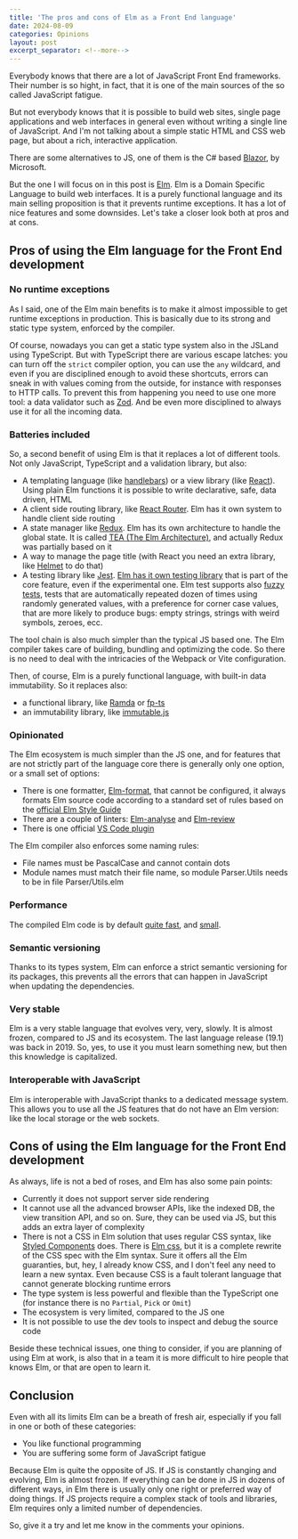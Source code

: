 ```yaml
---
title: 'The pros and cons of Elm as a Front End language'
date: 2024-08-09
categories: Opinions
layout: post
excerpt_separator: <!--more-->
---
```


Everybody knows that there are a lot of JavaScript Front End frameworks. Their number is so hight, in fact, that it is one of the main sources of the so called JavaScript fatigue.

But not everybody knows that it is possible to build web sites, single page applications and web interfaces in general even without writing a single line of JavaScript. And I'm not talking about a simple static HTML and CSS web page, but about a rich, interactive application.

There are some alternatives to JS, one of them is the C# based [Blazor](https://dotnet.microsoft.com/en-us/apps/aspnet/web-apps/blazor), by Microsoft.

But the one I will focus on in this post is [Elm](https://elm-lang.org/). Elm is a Domain Specific Language to build web interfaces. It is a purely functional language and its main selling proposition is that it prevents runtime exceptions. It has a lot of nice features and some downsides. Let's take a closer look both at pros and at cons. 

<!--more-->

## Pros of using the Elm language for the Front End development

### No runtime exceptions

As I said, one of the Elm main benefits is to make it almost impossible to get runtime exceptions in production. This is basically due to its strong and static type system, enforced by the compiler.

Of course, nowadays you can get a static type system also in the JSLand using TypeScript. But with TypeScript there are various escape latches: you can turn off the `strict` compiler option, you can use the `any` wildcard, and even if you are disciplined enough to avoid these shortcuts, errors can sneak in with values coming from the outside, for instance with responses to HTTP calls. To prevent this from happening you need to use one more tool: a data validator such as [Zod](https://zod.dev/). And be even more disciplined to always use it for all the incoming data. 

### Batteries included

So, a second benefit of using Elm is that it replaces a lot of different tools. Not only JavaScript, TypeScript and a validation library, but also:

- A templating language (like [handlebars](https://handlebarsjs.com/)) or a view library (like [React](https://react.dev/)). Using plain Elm functions it is possible to write declarative, safe, data driven, HTML
- A client side routing library, like [React Router](https://reactrouter.com/). Elm has it own system to handle client side routing
- A state manager like [Redux](https://redux.js.org/). Elm has its own architecture to handle the global state. It is called [TEA (The Elm Architecture)](https://guide.elm-lang.org/architecture/), and actually Redux was partially based on it
- A way to manage the page title (with React you need an extra library, like [Helmet](https://www.npmjs.com/package/react-helmet) to do that)
- A testing library like [Jest](https://jestjs.io/). [Elm has it own testing library](https://package.elm-lang.org/packages/elm-explorations/test/latest) that is part of the core feature, even if the experimental one. Elm test supports also [fuzzy tests](https://elmprogramming.com/fuzz-testing.html), tests that are automatically repeated dozen of times using randomly generated values, with a preference for corner case values, that are more likely to produce bugs: empty strings, strings with weird symbols, zeroes, ecc.

The tool chain is also much simpler than the typical JS based one. The Elm compiler takes care of building, bundling and optimizing the code. So there is no need to deal with the intricacies of the Webpack or Vite configuration.

Then, of course, Elm is a purely functional language, with built-in data immutability. So it replaces also:
- a functional library, like [Ramda](https://ramdajs.com/) or [fp-ts](https://gcanti.github.io/fp-ts/)
- an immutability library, like [immutable.js](https://immutable-js.com/)


### Opinionated

The Elm ecosystem is much simpler than the JS one, and for features that are not strictly part of the language core there is generally only one option, or a small set of options:

- There is one formatter, [Elm-format](https://github.com/avh4/elm-format), that cannot be configured, it always formats Elm source code according to a standard set of rules based on the [official Elm Style Guide](https://elm-lang.org/docs/style-guide)
- There are a couple of linters: [Elm-analyse](https://github.com/stil4m/elm-analyse) and [Elm-review](https://package.elm-lang.org/packages/jfmengels/elm-review/latest)
- There is one official [VS Code plugin](https://marketplace.visualstudio.com/items?itemName=Elmtooling.elm-ls-vscode)

The Elm compiler also enforces some naming rules:
- File names must be PascalCase and cannot contain dots
- Module names must match their file name, so module Parser.Utils needs to be in file Parser/Utils.elm


### Performance

The compiled Elm code is by default [quite fast](https://elm-lang.org/news/blazing-fast-html-round-two), and [small](https://elm-lang.org/news/small-assets-without-the-headache). 


### Semantic versioning

Thanks to its types system, Elm can enforce a strict semantic versioning for its packages, this prevents all the errors that can happen in JavaScript when updating the dependencies.


### Very stable

Elm is a very stable language that evolves very, very, slowly. It is almost frozen, compared to JS and its ecosystem. The last language release (19.1) was back in 2019. So, yes, to use it you must learn something new, but then this knowledge is capitalized.


### Interoperable with JavaScript

Elm is interoperable with JavaScript thanks to a dedicated message system. This allows you to use all the JS features that do not have an Elm version: like the local storage or the web sockets.


## Cons of using the Elm language for the Front End development

As always, life is not a bed of roses, and Elm has also some pain points:
- Currently it does not support server side rendering
- It cannot use all the advanced browser APIs, like the indexed DB, the view transition API, and so on. Sure, they can be used via JS, but this adds an extra layer of complexity
- There is not a CSS in Elm solution that uses regular CSS syntax, like [Styled Components](https://styled-components.com/) does. There is [Elm css](https://github.com/rtfeldman/elm-css), but it is a complete rewrite of the CSS spec with the Elm syntax. Sure it offers all the Elm guaranties, but, hey, I already know CSS, and I don't feel any need to learn a new syntax. Even because CSS is a fault tolerant language that cannot generate blocking runtime errors
- The type system is less powerful and flexible than the TypeScript one (for instance there is no `Partial`, `Pick` or `Omit`)
- The ecosystem is very limited, compared to the JS one
- It is not possible to use the dev tools to inspect and debug the source code

Beside these technical issues, one thing to consider, if you are planning of using Elm at work, is also that in a team it is more difficult to hire people that knows Elm, or that are open to learn it.


## Conclusion

Even with all its limits Elm can be a breath of fresh air, especially if you fall in one or both of these categories: 
- You like functional programming
- You are suffering some form of JavaScript fatigue

Because Elm is quite the opposite of JS. If JS is constantly changing and evolving, Elm is almost frozen. If everything can be done in JS in dozens of different ways, in Elm there is usually only one right or preferred way of doing things. If JS projects require a complex stack of tools and libraries, Elm requires only a limited number of dependencies.

So, give it a try and let me know in the comments your opinions. 